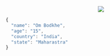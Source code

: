 <center>
  <img src = "https://capsule-render.vercel.app/api?type=waving&color=gradient&height=200&section=header&text=OmBodkhe&fontSize=80&fontAlignY=35&animation=twinkling&fontColor=gradient"></img>
</center>

```js
{
  "name": "Om Bodkhe",
  "age": "15",
  "country": "India",
  "state": "Maharastra"
}
